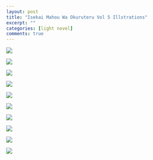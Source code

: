 ```yaml
---
layout: post
title: "Isekai Mahou Wa Okuruteru Vol 5 Illstrations"
excerpt: ""
categories: [light novel]
comments: true
---
```

![](https://raw.githubusercontent.com/EstherZerstorerisch/EstherZerstorerisch.github.io/master/img/cover.jpeg)

![](https://raw.githubusercontent.com/EstherZerstorerisch/EstherZerstorerisch.github.io/master/img/image1.jpg)

![](https://raw.githubusercontent.com/EstherZerstorerisch/EstherZerstorerisch.github.io/master/img/image2.jpg)

![](https://raw.githubusercontent.com/EstherZerstorerisch/EstherZerstorerisch.github.io/master/img/image3.jpg)

![](https://raw.githubusercontent.com/EstherZerstorerisch/EstherZerstorerisch.github.io/master/img/image4.jpg)

![](https://raw.githubusercontent.com/EstherZerstorerisch/EstherZerstorerisch.github.io/master/img/image5.jpg)

![](https://raw.githubusercontent.com/EstherZerstorerisch/EstherZerstorerisch.github.io/master/img/image6.jpg)

![](https://raw.githubusercontent.com/EstherZerstorerisch/EstherZerstorerisch.github.io/master/img/image7.jpg)

![](https://raw.githubusercontent.com/EstherZerstorerisch/EstherZerstorerisch.github.io/master/img/image8.jpg)

![](https://raw.githubusercontent.com/EstherZerstorerisch/EstherZerstorerisch.github.io/master/img/image9.jpg)



